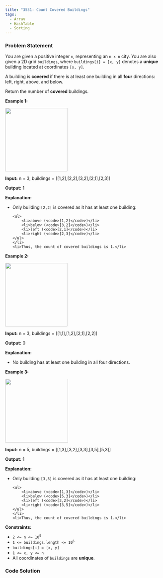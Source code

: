 ```yaml
---
title: "3531: Count Covered Buildings"
tags:
  - Array
  - HashTable
  - Sorting
---
```

### Problem Statement

<p>You are given a positive integer <code>n</code>, representing an <code>n x n</code> city. You are also given a 2D grid <code>buildings</code>, where <code>buildings[i] = [x, y]</code> denotes a <strong>unique</strong> building located at coordinates <code>[x, y]</code>.</p>

<p>A building is <strong>covered</strong> if there is at least one building in all <strong>four</strong> directions: left, right, above, and below.</p>

<p>Return the number of <strong>covered</strong> buildings.</p>


<p><strong class="example">Example 1:</strong></p>

<p><img src="https://assets.leetcode.com/uploads/2025/03/04/telegram-cloud-photo-size-5-6212982906394101085-m.jpg" style="width: 200px; height: 204px;" /></p>

<div class="example-block">
<p><strong>Input:</strong> <span class="example-io">n = 3, buildings = [[1,2],[2,2],[3,2],[2,1],[2,3]]</span></p>

<p><strong>Output:</strong> <span class="example-io">1</span></p>

<p><strong>Explanation:</strong></p>

<ul>
	<li>Only building <code>[2,2]</code> is covered as it has at least one building:

	<ul>
		<li>above (<code>[1,2]</code>)</li>
		<li>below (<code>[3,2]</code>)</li>
		<li>left (<code>[2,1]</code>)</li>
		<li>right (<code>[2,3]</code>)</li>
	</ul>
	</li>
	<li>Thus, the count of covered buildings is 1.</li>
</ul>
</div>

<p><strong class="example">Example 2:</strong></p>

<p><img src="https://assets.leetcode.com/uploads/2025/03/04/telegram-cloud-photo-size-5-6212982906394101086-m.jpg" style="width: 200px; height: 204px;" /></p>

<div class="example-block">
<p><strong>Input:</strong> <span class="example-io">n = 3, buildings = [[1,1],[1,2],[2,1],[2,2]]</span></p>

<p><strong>Output:</strong> <span class="example-io">0</span></p>

<p><strong>Explanation:</strong></p>

<ul>
	<li>No building has at least one building in all four directions.</li>
</ul>
</div>

<p><strong class="example">Example 3:</strong></p>

<p><img src="https://assets.leetcode.com/uploads/2025/03/16/telegram-cloud-photo-size-5-6248862251436067566-x.jpg" style="width: 202px; height: 205px;" /></p>

<div class="example-block">
<p><strong>Input:</strong> <span class="example-io">n = 5, buildings = [[1,3],[3,2],[3,3],[3,5],[5,3]]</span></p>

<p><strong>Output:</strong> <span class="example-io">1</span></p>

<p><strong>Explanation:</strong></p>

<ul>
	<li>Only building <code>[3,3]</code> is covered as it has at least one building:

	<ul>
		<li>above (<code>[1,3]</code>)</li>
		<li>below (<code>[5,3]</code>)</li>
		<li>left (<code>[3,2]</code>)</li>
		<li>right (<code>[3,5]</code>)</li>
	</ul>
	</li>
	<li>Thus, the count of covered buildings is 1.</li>
</ul>
</div>


<p><strong>Constraints:</strong></p>

<ul>
	<li><code>2 &lt;= n &lt;= 10<sup>5</sup></code></li>
	<li><code>1 &lt;= buildings.length &lt;= 10<sup>5</sup> </code></li>
	<li><code>buildings[i] = [x, y]</code></li>
	<li><code>1 &lt;= x, y &lt;= n</code></li>
	<li>All coordinates of <code>buildings</code> are <strong>unique</strong>.</li>
</ul>


### Code Solution

```python

```
